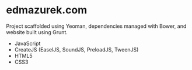 # edmazurek.com
Project scaffolded using Yeoman, dependencies managed with Bower, and website built using Grunt.

- JavaScript
- CreateJS (EaselJS, SoundJS, PreloadJS, TweenJS)
- HTML5
- CSS3
